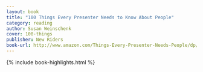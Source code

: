 ```yaml
---
layout: book
title: "100 Things Every Presenter Needs to Know About People"
category: reading
author: Susan Weinschenk
cover: 100-things
publisher: New Riders
book-url: http://www.amazon.com/Things-Every-Presenter-Needs-People/dp/0321821246
---
```


{% include book-highlights.html %}
